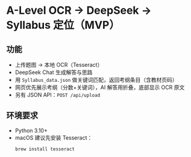 # A-Level OCR → DeepSeek → Syllabus 定位（MVP）

## 功能
- 上传题图 → 本地 OCR（Tesseract）
- DeepSeek Chat 生成解答与思路
- 用 `Syllabus_data.json` 做关键词匹配，返回考纲条目（含教材页码）
- 网页优先展示考纲（分数+关键词），AI 解答用折叠，底部显示 OCR 原文
- 另有 JSON API：`POST /api/upload`

## 环境要求
- Python 3.10+
- macOS 建议先安装 Tesseract：
  ```bash
  brew install tesseract
